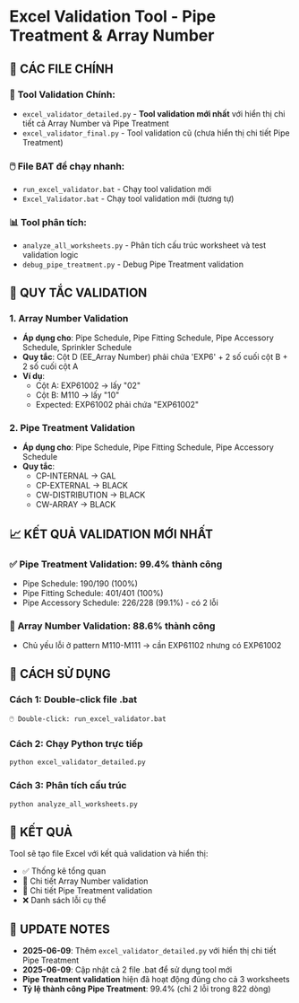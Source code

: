 # Excel Validation Tool - Pipe Treatment & Array Number

## 📁 CÁC FILE CHÍNH

### 🚀 **Tool Validation Chính:**
- `excel_validator_detailed.py` - **Tool validation mới nhất** với hiển thị chi tiết cả Array Number và Pipe Treatment
- `excel_validator_final.py` - Tool validation cũ (chưa hiển thị chi tiết Pipe Treatment)

### 🖱️ **File BAT để chạy nhanh:**
- `run_excel_validator.bat` - Chạy tool validation mới 
- `Excel_Validator.bat` - Chạy tool validation mới (tương tự)

### 📊 **Tool phân tích:**
- `analyze_all_worksheets.py` - Phân tích cấu trúc worksheet và test validation logic
- `debug_pipe_treatment.py` - Debug Pipe Treatment validation

## 🔧 QUY TẮC VALIDATION

### 1. **Array Number Validation**
- **Áp dụng cho**: Pipe Schedule, Pipe Fitting Schedule, Pipe Accessory Schedule, Sprinkler Schedule
- **Quy tắc**: Cột D (EE_Array Number) phải chứa 'EXP6' + 2 số cuối cột B + 2 số cuối cột A
- **Ví dụ**: 
  - Cột A: EXP61002 → lấy "02"
  - Cột B: M110 → lấy "10" 
  - Expected: EXP61002 phải chứa "EXP61002"

### 2. **Pipe Treatment Validation**  
- **Áp dụng cho**: Pipe Schedule, Pipe Fitting Schedule, Pipe Accessory Schedule
- **Quy tắc**:
  - CP-INTERNAL → GAL
  - CP-EXTERNAL → BLACK
  - CW-DISTRIBUTION → BLACK  
  - CW-ARRAY → BLACK

## 📈 KẾT QUẢ VALIDATION MỚI NHẤT

### ✅ **Pipe Treatment Validation**: 99.4% thành công
- Pipe Schedule: 190/190 (100%)
- Pipe Fitting Schedule: 401/401 (100%) 
- Pipe Accessory Schedule: 226/228 (99.1%) - có 2 lỗi

### 🔢 **Array Number Validation**: 88.6% thành công
- Chủ yếu lỗi ở pattern M110-M111 → cần EXP61102 nhưng có EXP61002

## 🚀 CÁCH SỬ DỤNG

### **Cách 1: Double-click file .bat**
```
🖱️ Double-click: run_excel_validator.bat
```

### **Cách 2: Chạy Python trực tiếp**
```bash
python excel_validator_detailed.py
```

### **Cách 3: Phân tích cấu trúc**
```bash
python analyze_all_worksheets.py
```

## 📁 KẾT QUẢ

Tool sẽ tạo file Excel với kết quả validation và hiển thị:
- ✅ Thống kê tổng quan
- 🔢 Chi tiết Array Number validation  
- 🔧 Chi tiết Pipe Treatment validation
- ❌ Danh sách lỗi cụ thể

## 🎯 UPDATE NOTES

- **2025-06-09**: Thêm `excel_validator_detailed.py` với hiển thị chi tiết Pipe Treatment
- **2025-06-09**: Cập nhật cả 2 file .bat để sử dụng tool mới
- **Pipe Treatment validation** hiện đã hoạt động đúng cho cả 3 worksheets
- **Tỷ lệ thành công Pipe Treatment**: 99.4% (chỉ 2 lỗi trong 822 dòng)
